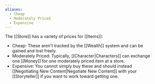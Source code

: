 ```yaml
---
aliases:
  - Cheap
  - Moderately Priced
  - Expensive
---
```

The [[Store]] has a variety of prices for [[Items]]:
- Cheap: These aren't tracked by the [[Wealth]] system and can be gained and lost freely.
- Moderately Priced: Typically, [[Character|Characters]] can exchange one [[Money]] for one moderately priced item at a store.
- Expensive: You cannot simply buy these and should instead [[Negotiating New Content|Negotiate New Content]] with your [[Storyteller]] if you want to work toward getting one.